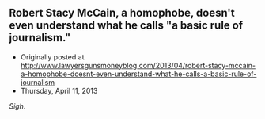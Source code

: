 ## Robert Stacy McCain, a homophobe, doesn't even understand what he calls "a basic rule of journalism."

 * Originally posted at http://www.lawyersgunsmoneyblog.com/2013/04/robert-stacy-mccain-a-homophobe-doesnt-even-understand-what-he-calls-a-basic-rule-of-journalism
 * Thursday, April 11, 2013

_Sigh_.
